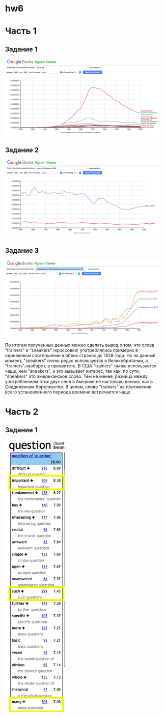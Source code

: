 # hw6
# Часть 1
## Задание 1 
![](https://github.com/KattylovesFoma/hw6/blob/master/due%20to%20the.png)
## Задание 2 
![](https://github.com/KattylovesFoma/hw6/blob/master/part-of-speech%20tags.png)
## Задание 3
![](https://github.com/KattylovesFoma/hw6/blob/master/corpora.png)

По итогам полученных данных можно сделать вывод о том, что слова "trainers" и "sneakers" (кроссовки) употреблялись примерно в одинаковом соотношении в обеих странах до 1838 года. Но на данный момент, "sneakers" очень редко используется в Великобритании, а "trainers",наоборот, в приоритете. В США "trainers" также используется чаще, чем "sneakers", и это вызывает интерес, так как, по сути, "sneakers" это американское слово. Тем не менее, разница между употреблением этих двух слов в Америке не настолько велика, как в Соединенном Королевстве. В целом, слово "trainers" на протяжении всего установленного периода времени встречается чаще. 
# Часть 2
## Задание 1
![](https://github.com/KattylovesFoma/hw6/blob/master/modifiers%20of%20question.png)
